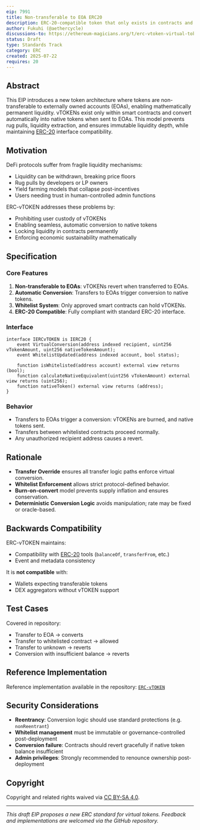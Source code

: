 ```yaml
---
eip: 7991
title: Non-transferable to EOA ERC20
description: ERC-20-compatible token that only exists in contracts and auto-converts to native tokens for EOAs.
author: Fukuhi (@aethercycle)
discussions-to: https://ethereum-magicians.org/t/erc-vtoken-virtual-token-standard/12345
status: Draft
type: Standards Track
category: ERC
created: 2025-07-22
requires: 20
---
```


## Abstract

This EIP introduces a new token architecture where tokens are non-transferable to externally owned accounts (EOAs), enabling mathematically permanent liquidity. vTOKENs exist only within smart contracts and convert automatically into native tokens when sent to EOAs. This model prevents rug pulls, liquidity extraction, and ensures immutable liquidity depth, while maintaining [ERC-20](./eip-20.md) interface compatibility.

## Motivation

DeFi protocols suffer from fragile liquidity mechanisms:

- Liquidity can be withdrawn, breaking price floors
- Rug pulls by developers or LP owners
- Yield farming models that collapse post-incentives
- Users needing trust in human-controlled admin functions

ERC-vTOKEN addresses these problems by:

- Prohibiting user custody of vTOKENs
- Enabling seamless, automatic conversion to native tokens
- Locking liquidity in contracts permanently
- Enforcing economic sustainability mathematically

## Specification

### Core Features

1. **Non-transferable to EOAs**: vTOKENs revert when transferred to EOAs.
2. **Automatic Conversion**: Transfers to EOAs trigger conversion to native tokens.
3. **Whitelist System**: Only approved smart contracts can hold vTOKENs.
4. **ERC-20 Compatible**: Fully compliant with standard ERC-20 interface.

### Interface

```solidity
interface IERCvTOKEN is IERC20 {
    event VirtualConversion(address indexed recipient, uint256 vTokenAmount, uint256 nativeTokenAmount);
    event WhitelistUpdated(address indexed account, bool status);

    function isWhitelisted(address account) external view returns (bool);
    function calculateNativeEquivalent(uint256 vTokenAmount) external view returns (uint256);
    function nativeToken() external view returns (address);
}
```

### Behavior

- Transfers to EOAs trigger a conversion: vTOKENs are burned, and native tokens sent.
- Transfers between whitelisted contracts proceed normally.
- Any unauthorized recipient address causes a revert.

## Rationale

- **Transfer Override** ensures all transfer logic paths enforce virtual conversion.
- **Whitelist Enforcement** allows strict protocol-defined behavior.
- **Burn-on-convert** model prevents supply inflation and ensures conservation.
- **Deterministic Conversion Logic** avoids manipulation; rate may be fixed or oracle-based.

## Backwards Compatibility

ERC-vTOKEN maintains:

- Compatibility with [ERC-20](./eip-20.md) tools (`balanceOf`, `transferFrom`, etc.)
- Event and metadata consistency

It is **not compatible** with:

- Wallets expecting transferable tokens
- DEX aggregators without vTOKEN support

## Test Cases

Covered in repository:

- Transfer to EOA → converts
- Transfer to whitelisted contract → allowed
- Transfer to unknown → reverts
- Conversion with insufficient balance → reverts

## Reference Implementation

Reference implementation available in the repository: [`ERC-vTOKEN`](../ERC-vTOKEN)

## Security Considerations

- **Reentrancy**: Conversion logic should use standard protections (e.g. `nonReentrant`)
- **Whitelist management** must be immutable or governance-controlled post-deployment
- **Conversion failure**: Contracts should revert gracefully if native token balance insufficient
- **Admin privileges**: Strongly recommended to renounce ownership post-deployment

## Copyright

Copyright and related rights waived via [CC BY-SA 4.0](../LICENSE-CC-BY-SA-4.0.md).

---

*This draft EIP proposes a new ERC standard for virtual tokens. Feedback and implementations are welcomed via the GitHub repository.*
